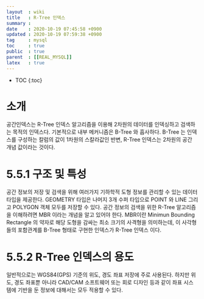 ```yaml
---
layout  : wiki
title   : R-Tree 인덱스 
summary : 
date    : 2020-10-19 07:45:58 +0900
updated : 2020-10-19 07:59:38 +0900
tag     : mysql
toc     : true
public  : true
parent  : [[REAL_MYSQL]]
latex   : true
---
```

* TOC
{:toc}

# 소개 
  공간인덱스는 R-Tree 인덱스 알고리즘을 이용해 2차원의 데이터를 인덱싱하고 검색하는 목적의 인덱스다. 기본적으로 내부 메커니즘은 B-Tree 와 흡사하다. B-Tree 는 인덱스를 구성하는 칼럼의 값이 1차원의 스칼라값인 반변, R-Tree 인덱스는 2차원의 공간 개념 값이라는 것이다. 
  
# 5.5.1 구조 및 특성 
  공간 정보의 저장 및 검색을 위해 여러가지 기하학적 도형 정보를 관리할 수 있는 데이터 타입을 제공한다. GEOMETRY 타입은 나머지 3개 수퍼 타입으로 POINT 와 LINE 그리고 POLYGON 객체 모두를 저장할 수 있다. 
  공간 정보의 검색을 위한 R-Tree 알고리즘을 이해하려면 MBR 이라는 개념을 알고 있어야 한다. MBR이란 Minimun Bounding Rectangle 의 약자로 해당 도형을 감싸는 최소 크기의 사격형을 의미하는데, 이 사각형들의 포함관계를 B-Tree 형태로 구현한 인덱스가 R-Tree 인덱스 이다.

# 5.5.2 R-Tree 인덱스의 용도 
  일반적으로는 WGS84(GPS) 기준의 위도, 경도 좌표 저장에 주로 사용된다. 하지만 위도, 경도 좌표뿐 아니라 CAD/CAM 소프트웨어 또는 회로 디자인 등과 같이 좌표 시스템에 기반을 둔 정보에 대해서는 모두 적용할 수 있다. 

